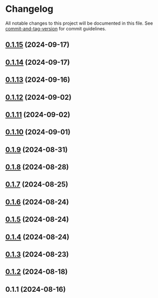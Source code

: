 # Changelog

All notable changes to this project will be documented in this file. See [commit-and-tag-version](https://github.com/absolute-version/commit-and-tag-version) for commit guidelines.

## [0.1.15](https://github.com/offline-ai/cli-plugin-cmd-test.js/compare/v0.1.14...v0.1.15) (2024-09-17)

## [0.1.14](https://github.com/offline-ai/cli-plugin-cmd-test.js/compare/v0.1.13...v0.1.14) (2024-09-17)

## [0.1.13](https://github.com/offline-ai/cli-plugin-cmd-test.js/compare/v0.1.12...v0.1.13) (2024-09-16)

## [0.1.12](https://github.com/offline-ai/cli-plugin-cmd-test.js/compare/v0.1.11...v0.1.12) (2024-09-02)

## [0.1.11](https://github.com/offline-ai/cli-plugin-cmd-test.js/compare/v0.1.10...v0.1.11) (2024-09-02)

## [0.1.10](https://github.com/offline-ai/cli-plugin-cmd-test.js/compare/v0.1.9...v0.1.10) (2024-09-01)

## [0.1.9](https://github.com/offline-ai/cli-plugin-cmd-test.js/compare/v0.1.8...v0.1.9) (2024-08-31)

## [0.1.8](https://github.com/offline-ai/cli-plugin-cmd-test.js/compare/v0.1.7...v0.1.8) (2024-08-28)

## [0.1.7](https://github.com/offline-ai/cli-plugin-cmd-test.js/compare/v0.1.6...v0.1.7) (2024-08-25)

## [0.1.6](https://github.com/offline-ai/cli-plugin-cmd-test.js/compare/v0.1.5...v0.1.6) (2024-08-24)

## [0.1.5](https://github.com/offline-ai/cli-plugin-cmd-test.js/compare/v0.1.4...v0.1.5) (2024-08-24)

## [0.1.4](https://github.com/offline-ai/cli-plugin-cmd-test.js/compare/v0.1.3...v0.1.4) (2024-08-24)

## [0.1.3](https://github.com/offline-ai/cli-plugin-cmd-test.js/compare/v0.1.2...v0.1.3) (2024-08-23)

## [0.1.2](https://github.com/offline-ai/cli-plugin-cmd-test.js/compare/v0.1.1...v0.1.2) (2024-08-18)

## 0.1.1 (2024-08-16)
